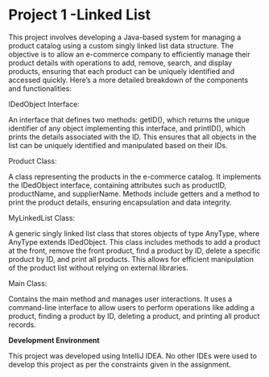 # Project 1 -Linked List

This project involves developing a Java-based system for managing a product catalog using a custom singly linked list data structure. The objective is to allow an e-commerce company to efficiently manage their product details with operations to add, remove, search, and display products, ensuring that each product can be uniquely identified and accessed quickly. Here’s a more detailed breakdown of the components and functionalities:


IDedObject Interface:

An interface that defines two methods: getID(), which returns the unique identifier of any object implementing this interface, and printID(), which 
prints the details associated with the ID. This ensures that all objects in the list can be uniquely identified and manipulated based on their IDs.

Product Class:

A class representing the products in the e-commerce catalog. It implements the IDedObject interface, containing attributes such as productID, productName, and supplierName. Methods include getters and a method to print the product details, ensuring encapsulation and data integrity.

MyLinkedList Class:

A generic singly linked list class that stores objects of type AnyType, where AnyType extends IDedObject. This class includes methods to add a product at the front, remove the front product, find a product by ID, delete a specific product by ID, and print all products. This allows for efficient manipulation of the product list without relying on external libraries.

Main Class:

Contains the main method and manages user interactions. It uses a command-line interface to allow users to perform operations like adding a product, finding a product by ID, deleting a product, and printing all product records.

**Development Environment**


This project was developed using IntelliJ IDEA. No other IDEs were used to develop this project as per the constraints given in the assignment.


